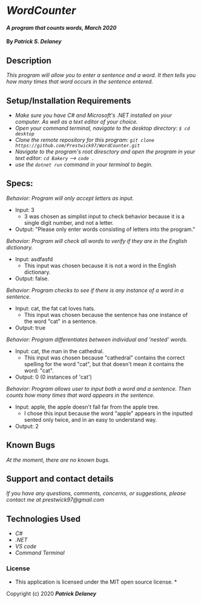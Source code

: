 


# _WordCounter_

#### _A program that counts words, March 2020_

#### By _**Patrick S. Delaney**_

## Description

_This program will allow you to enter a sentence and a word. It then tells you how many times that word occurs in the sentence entered._

## Setup/Installation Requirements

* _Make sure you have C# and Microsoft's .NET installed on your computer. As well as a text editor of your choice._
* _Open your command terminal, navigate to the desktop directory: ```$ cd desktop```_
* _Clone the remote repository for this program: ```git clone https://github.com/Prestwick97/WordCounter.git```_
* _Navigate to the program's root diresctory and open the program in your text editor: ```cd Bakery```  -->  ```code . ```_
* _use the ```dotnet run``` command in your terminal to begin._

## Specs:
_Behavior: Program will only accept letters as input._
* Input: 3
  * 3 was chosen as simplist input to check behavior because it is a single digit number, and not a letter.
* Output: "Please only enter words consisting of letters into the program."

_Behavior: Program will check all words to verify if they are in the English dictionary._
* Input: asdfasfd
  * This input was chosen because it is not a word in the English dictionary.
* Output: false.

_Behavior: Program checks to see if there is any instance of a word in a sentence._
* Input: cat, the fat cat loves hats.
  * This input was chosen because the sentence has one instance of the word "cat" in a sentence.
* Output: true

_Behavior: Program differentiates between individual and 'nested' words._
* Input: cat, the man in the cathedral.
  * This input was chosen because "cathedral" contains the correct spelling for the word "cat", but that doesn't mean it contains the word: "cat".
* Output: 0  (0 instances of 'cat')

_Behavior: Program allows user to input both a word and a sentence. Then counts how many times that word appears in the sentence._
* Input: apple, the apple doesn't fall far from the apple tree.
  * I chose this input because the word "apple" appears in the inputted sented only twice, and in an easy to understand way.
* Output: 2




## Known Bugs

_At the moment, there are no known bugs._

## Support and contact details

_If you have any questions, comments, concerns, or suggestions, please contact me at prestwick97@gmail.com_

## Technologies Used

* _C#_
* _.NET_
* _VS code_
* _Command Terminal_

### License

* This application is licensed under the MIT open source license. *

Copyright (c) 2020 **_Patrick Delaney_**